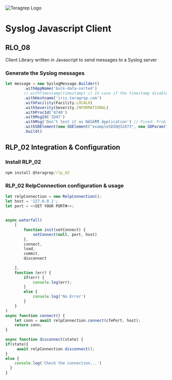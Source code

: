 ![Teragrep Logo](https://avatars.githubusercontent.com/u/71876378?s=200&v=4)

# Syslog Javascript Client

## RLO_08

Client Library written in Javascript to send messages to a Syslog server

### Generate the Syslog messages

```javascript
let message = new SyslogMessage.Builder()
        .withAppName('bulk-data-sorted')
        //.withTimestamp(timestamp) // In case if the timestamp disabled, it will go with system timestamp.
        .withHostname('iris.teragrep.com')
        .withFacility(Facility.LOCAL0)
        .withSeverity(Severity.INFORMATIONAL)
        .withProcId('8740')
        .withMsgId('ID47')
        .withMsg('Don’t test it as NÀSÀ¶¶ Àpplication') // Fixed: Problem with handling utf8 characters.
        .withSDElement(new SDElement("exampleSDID@32473", new SDParam("iut", "3"), new SDParam("eventSource", "Àpplication"))) //Updated support for UTF-8 
        .build()

```


## RLP_02 Integration & Configuration

### Install RLP_02

```cmd
npm install @teragrep/rlp_02
```


### RLP_02 RelpConnection configuration & usage

```javascript
let relpConnection = new RelpConnection();
let host = '127.0.0.1';
let port = <<SET YOUR PORT#>>;
 
 
async.waterfall(
    [
        function init(setConnect) {
            setConnect(null, port, host)
        },
        connect,
        load,
        commit,
        disconnect
 
    ],
    function (err) {
        if(err) {
            console.log(err);
        }
        else {
            console.log('No Error')
        }
    }
)
async function connect() {
    let conn = await relpConnection.connect(cfePort, host);
    return conn;
}
 
async function disconnect(state) {
if(state){
     await relpConnection.disconnect();
}
else {
    console.log('Check the connection...')
  }
}
```


